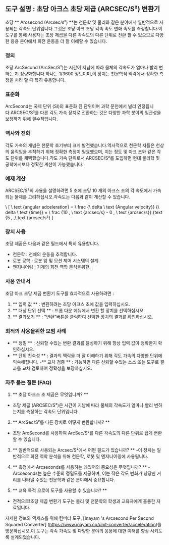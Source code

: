 ## 도구 설명 : 초당 아크스 초당 제곱 (ARCSEC/S²) 변환기

초당 ** Arcsecond (Arcsec/s²) **는 천문학 및 물리와 같은 분야에서 일반적으로 사용되는 각속도 단위입니다.그것은 초당 아크 초당 각속 속도 변화 속도를 측정합니다.이 도구를 통해 사용자는 초당 제곱을 다른 각속도의 다른 단위로 전환 할 수 있으므로 다양한 응용 분야에서 회전 운동을 더 잘 이해할 수 있습니다.

### 정의

초당 ArcSecond (ArcSec/S²)는 시간이 지남에 따라 물체의 각속도가 얼마나 빨리 변하는 지 정량화합니다.하나는 1/3600 정도이며,이 장치는 천문학적 맥락에서 정확한 측정을 처리 할 때 특히 유용합니다.

### 표준화

ArcSecond는 국제 단위 (SI)의 표준화 된 단위이며 과학 문헌에서 널리 인정됩니다.ARCSEC/S²를 다른 각도 가속 장치로 전환하는 것은 다양한 과학 분야의 일관성을 보장하기 위해 필수적입니다.

### 역사와 진화

각도 가속의 개념은 천문학 초기부터 크게 발전했습니다.역사적으로 천문학 자들은 천상의 움직임을 추적하기 위해 정확한 측정이 필요했으며, 이는 정도 및 아크 초와 같은 각도 단위를 채택했습니다.각도 가속 단위로서 ARCSEC/S²를 도입하면 현대 물리학 및 공학에서보다 정확한 계산이 가능했습니다.

### 예제 계산

ARCSEC/S²의 사용을 설명하려면 5 초에 초당 10 개의 아크스 초의 각 속도에서 가속되는 물체를 고려하십시오.각속도는 다음과 같이 계산할 수 있습니다.

\ [
\ text {angular adceleration} = \ frac {\ delta \ text {Angular velocity}} {\ delta \ text {time}} = \ frac {10 \, \ text {arcsec/s} - 0 \, \ text {arcsec/s}} {text {5 \, \,\ text {arcsec/s²}
\]

### 장치 사용

초당 제곱은 다음과 같은 필드에서 특히 유용합니다.

- 천문학 : 천체의 운동을 추적합니다.
- 로봇 공학 : 로봇 암 및 모션 제어 시스템의 설계.
- 엔지니어링 : 기계의 회전 역학 분석을위한.

### 사용 안내서

초당 아크 초당 제곱 변환기 도구를 효과적으로 사용하려면 :

1. ** 입력 값 ** : 변환하려는 초당 아크스 초에 값을 입력하십시오.
2. ** 대상 단위 선택 ** : 드롭 다운 메뉴에서 변환 할 장치를 선택하십시오.
3. ** 결과보기 ** : "변환"버튼을 클릭하여 선택한 장치의 결과를 확인하십시오.

### 최적의 사용을위한 모범 사례

- ** 정밀 ** : 신뢰할 수있는 변환 결과를 달성하기 위해 항상 입력 값이 정확한지 확인하십시오.
- ** 단위 친숙성 ** : 결과의 맥락을 더 잘 이해하기 위해 각도 가속의 다양한 단위에 익숙해집니다.
-** 교차 검증 ** : 가능하면 다른 신뢰할 수있는 소스 또는 도구로 결과를 교차 검토하여 정확성을 보장하십시오.

### 자주 묻는 질문 (FAQ)

1. ** 초당 아크스 초 제곱은 무엇입니까? **
- 초당 제곱 (ARCSEC/S²)은 시간이 지남에 따라 물체의 각속도가 얼마나 빨리 변하는지를 측정하는 각속도 단위입니다.

2. ** ArcSec/S²를 다른 장치로 어떻게 변환합니까? **
- 초당 ArcSecond를 사용하여 ArcSec/S²를 다른 각속도의 다른 단위로 쉽게 변환 할 수 있습니다.

3. ** 일반적으로 사용되는 Arcsec/S²에서 어떤 필드가 있습니까? **
-이 장치는 일반적으로 회전 역학 분석을 위해 천문학, 로봇 및 엔지니어링에 사용됩니다.

4. ** 측정에서 Arcseconds를 사용하는 데있어의 중요성은 무엇입니까? **
-Arcseconds는 높은 수준의 정밀도를 제공하며, 이는 작은 각도 변화가 상당한 거리를 나타낼 수있는 천문학과 같은 분야에서 중요합니다.

5. ** 교육 목적 으로이 도구를 사용할 수 있습니까? **
- 전적으로!초당 제곱 변환기 도구는 물리 및 천문학의 학생과 교육자에게 훌륭한 자료입니다.

자세한 정보와 액세스를 위해 컨버터 도구, [Inayam 's Arcsecond Per Second Squared Converter] (https://www.inayam.co/unit-converter/acceleration)를 방문하십시오.이 도구는 각속 가속도 및 다양한 분야의 응용에 대한 이해를 향상 시키도록 설계되었습니다.